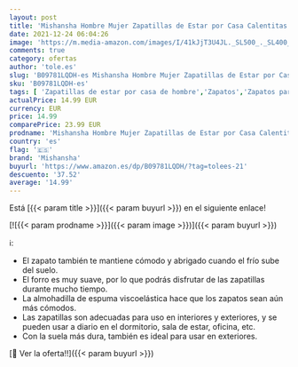 ```yaml
---
layout: post
title: 'Mishansha Hombre Mujer Zapatillas de Estar por Casa Calentitas Zapatillas de Casa Cómodas y Antideslizante Pantuflas de Invierno Zapatos de Espuma Viscoelastica  Gris Oscuro  41 EU'
date: 2021-12-24 06:04:26
image: 'https://m.media-amazon.com/images/I/41kJjT3U4JL._SL500_._SL400_.jpg'
comments: true
category: ofertas
author: 'tole.es'
slug: 'B09781LQDH-es Mishansha Hombre Mujer Zapatillas de Estar por Casa...'
sku: 'B09781LQDH-es'
tags: [ 'Zapatillas de estar por casa de hombre','Zapatos','Zapatos para hombre','Zapatos y complementos','mishansha','zapatos', ]
actualPrice: 14.99 EUR
currency: EUR
price: 14.99
comparePrice: 23.99 EUR
prodname: 'Mishansha Hombre Mujer Zapatillas de Estar por Casa Calentitas Zapatillas de Casa Cómodas y Antideslizante Pantuflas de Invierno Zapatos de Espuma Viscoelastica  Gris Oscuro  41 EU'
country: 'es'
flag: '🇪🇸'
brand: 'Mishansha'
buyurl: 'https://www.amazon.es/dp/B09781LQDH/?tag=tolees-21'
descuento: '37.52'
average: '14.99'
---
```


Está [{{< param title >}}]({{< param buyurl >}}) en el siguiente enlace!

[![{{< param prodname >}}]({{< param image >}})]({{< param buyurl >}})

ℹ️:

- El zapato también te mantiene cómodo y abrigado cuando el frío sube del suelo.
- El forro es muy suave, por lo que podrás disfrutar de las zapatillas durante mucho tiempo.
- La almohadilla de espuma viscoelástica hace que los zapatos sean aún más cómodos.
- Las zapatillas son adecuadas para uso en interiores y exteriores, y se pueden usar a diario en el dormitorio, sala de estar, oficina, etc.
- Con la suela más dura, también es ideal para usar en exteriores.

[🛒 Ver la oferta!!]({{< param buyurl >}})
